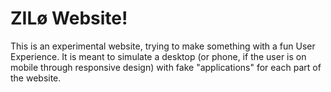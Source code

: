 # ZILø Website!

This is an experimental website, trying to make something with a fun User Experience. It is meant to simulate a desktop (or phone, if the user is on mobile through responsive design) with fake "applications" for each part of the website.